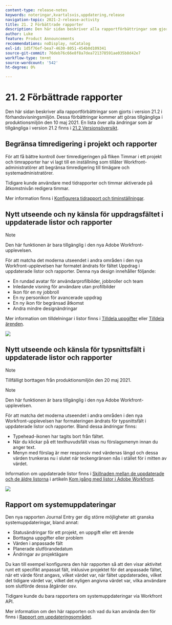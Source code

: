 ```yaml
---
content-type: release-notes
keywords: noteringar,kvartalsvis,uppdatering,release
navigation-topic: 2021-2-release-activity
title: 21. 2 Förbättrade rapporter
description: Den här sidan beskriver alla rapportförbättringar som gjorts i version 21.2 i förhandsvisningsmiljön. Dessa förbättringar kommer att göras tillgängliga i produktionsmiljön den 10 maj 2021. En lista över alla ändringar som är tillgängliga i version 21.2 finns i versionsöversikt 21.2.
author: Luke
feature: Product Announcements
recommendations: noDisplay, noCatalog
exl-id: 1d5f76ef-bea7-4630-8051-454b0d109341
source-git-commit: 76deb76c66e8f8a7dea721378591ae035b8d42e7
workflow-type: tm+mt
source-wordcount: '542'
ht-degree: 0%

---
```


# 21. 2 Förbättrade rapporter

Den här sidan beskriver alla rapportförbättringar som gjorts i version 21.2 i förhandsvisningsmiljön. Dessa förbättringar kommer att göras tillgängliga i produktionsmiljön den 10 maj 2021. En lista över alla ändringar som är tillgängliga i version 21.2 finns i [21.2 Versionsöversikt](../../../product-announcements/product-releases/21.2-release-activity/21-2-release-overview.md).

## Begränsa timredigering i projekt och rapporter

För att få bättre kontroll över timredigeringen på fliken Timmar i ett projekt och timrapporter har vi lagt till en inställning som tillåter Workfront-administratörer att begränsa timredigering till timägare och systemadministratörer.

Tidigare kunde användare med tidrapporter och timmar aktiverade på åtkomstnivån redigera timmar.

Mer information finns i [Konfigurera tidrapport och timinställningar](../../../administration-and-setup/set-up-workfront/configure-timesheets-schedules/timesheet-and-hour-preferences.md).

## Nytt utseende och ny känsla för uppdragsfältet i uppdaterade listor och rapporter

>[!NOTE]
>
>Den här funktionen är bara tillgänglig i den nya Adobe Workfront-upplevelsen.

För att matcha det moderna utseendet i andra områden i den nya Workfront-upplevelsen har formatet ändrats för fältet Uppdrag i uppdaterade listor och rapporter. Denna nya design innehåller följande:

* En rundad avatar för användarprofilbilder, jobbroller och team
* Inledande visning för användare utan profilbilder
* Ikon för en ny jobbroll
* En ny personikon för avancerade uppdrag
* En ny ikon för begränsad åtkomst
* Andra mindre designändringar

Mer information om tilldelningar i listor finns i [Tilldela uppgifter](../../../manage-work/tasks/assign-tasks/assign-tasks.md) eller [Tilldela ärenden](../../../manage-work/issues/manage-issues/assign-issues.md).

![](assets/assignments-updates-350x193.png)

## Nytt utseende och känsla för typsnittsfält i uppdaterade listor och rapporter

>[!NOTE]
>
>Tillfälligt borttagen från produktionsmiljön den 20 maj 2021.

>[!NOTE]
>
>Den här funktionen är bara tillgänglig i den nya Adobe Workfront-upplevelsen.

För att matcha det moderna utseendet i andra områden i den nya Workfront-upplevelsen har formateringen ändrats för typsnittsfält i uppdaterade listor och rapporter. Bland dessa ändringar finns:

* Typehead-ikonen har tagits bort från fältet.
* När du klickar på ett texthuvudsfält visas nu förslagsmenyn innan du anger text.
* Menyn med förslag är mer responsiv med värdenas längd och dessa värden trunkeras nu i slutet när teckengränsen nås i stället för i mitten av värdet.

Information om uppdaterade listor finns i [Skillnaden mellan de uppdaterade och de äldre listorna](../../../workfront-basics/navigate-workfront/use-lists/view-items-in-a-list.md#updated) i artikeln [Kom igång med listor i Adobe Workfront](../../../workfront-basics/navigate-workfront/use-lists/view-items-in-a-list.md).

![](assets/typeahead-updates-350x336.png)

## Rapport om systemuppdateringar

Den nya rapporten Journal Entry ger dig större möjligheter att granska systemuppdateringar, bland annat:

* Statusändringar för ett projekt, en uppgift eller ett ärende
* Borttagna uppgifter eller problem
* Värden i anpassade fält
* Planerade slutförandedatum
* Ändringar av projektägare

Du kan till exempel konfigurera den här rapporten så att den visar aktivitet runt ett specifikt anpassat fält, inklusive projektet för det anpassade fältet, när ett värde först angavs, vilket värdet var, när fältet uppdaterades, vilket det tidigare värdet var, vilket det nyligen angivna värdet var, vilka användare som slutförde dessa åtgärder osv.

Tidigare kunde du bara rapportera om systemuppdateringar via Workfront API.

Mer information om den här rapporten och vad du kan använda den för finns i [Rapport om uppdateringsområdet](../../../reports-and-dashboards/reports/creating-and-managing-reports/create-journal-entry-report.md).


